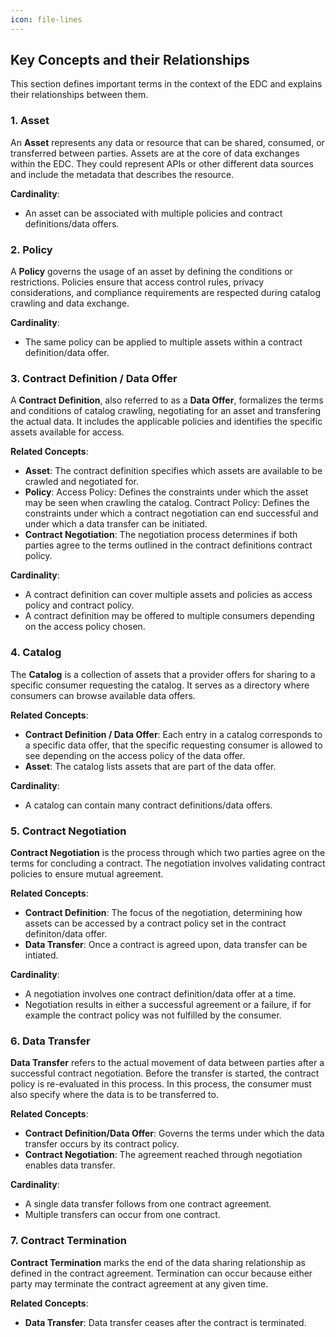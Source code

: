 ```yaml
---
icon: file-lines
---
```


## Key Concepts and their Relationships

This section defines important terms in the context of the EDC and explains their relationships between them.

### 1. Asset

An **Asset** represents any data or resource that can be shared, consumed, or transferred between parties. Assets are at the core of data exchanges within the EDC. They could represent APIs or other different data sources and include the metadata that describes the resource.

**Cardinality**:
- An asset can be associated with multiple policies and contract definitions/data offers.

### 2. Policy

A **Policy** governs the usage of an asset by defining the conditions or restrictions. Policies ensure that access control rules, privacy considerations, and compliance requirements are respected during catalog crawling and data exchange.

**Cardinality**:
- The same policy can be applied to multiple assets within a contract definition/data offer.

### 3. Contract Definition / Data Offer

A **Contract Definition**, also referred to as a **Data Offer**, formalizes the terms and conditions of catalog crawling, negotiating for an asset and transfering the actual data. It includes the applicable policies and identifies the specific assets available for access.

**Related Concepts**:
- **Asset**: The contract definition specifies which assets are available to be crawled and negotiated for.
- **Policy**: Access Policy: Defines the constraints under which the asset may be seen when crawling the catalog. Contract Policy: Defines the constraints under which a contract negotiation can end successful and under which a data transfer can be initiated.
- **Contract Negotiation**: The negotiation process determines if both parties agree to the terms outlined in the contract definitions contract policy.

**Cardinality**:
- A contract definition can cover multiple assets and policies as access policy and contract policy.
- A contract definition may be offered to multiple consumers depending on the access policy chosen.

### 4. Catalog

The **Catalog** is a collection of assets that a provider offers for sharing to a specific consumer requesting the catalog. It serves as a directory where consumers can browse available data offers.

**Related Concepts**:
- **Contract Definition / Data Offer**: Each entry in a catalog corresponds to a specific data offer, that the specific requesting consumer is allowed to see depending on the access policy of the data offer.
- **Asset**: The catalog lists assets that are part of the data offer.

**Cardinality**:
- A catalog can contain many contract definitions/data offers.

### 5. Contract Negotiation

**Contract Negotiation** is the process through which two parties agree on the terms for concluding a contract. The negotiation involves validating contract policies to ensure mutual agreement.

**Related Concepts**:
- **Contract Definition**: The focus of the negotiation, determining how assets can be accessed by a contract policy set in the contract definiton/data offer.
- **Data Transfer**: Once a contract is agreed upon, data transfer can be intiated.

**Cardinality**:
- A negotiation involves one contract definition/data offer at a time.
- Negotiation results in either a successful agreement or a failure, if for example the contract policy was not fulfilled by the consumer.

### 6. Data Transfer

**Data Transfer** refers to the actual movement of data between parties after a successful contract negotiation. Before the transfer is started, the contract policy is re-evaluated in this process. In this process, the consumer must also specify where the data is to be transferred to. 

**Related Concepts**:
- **Contract Definition/Data Offer**: Governs the terms under which the data transfer occurs by its contract policy.
- **Contract Negotiation**: The agreement reached through negotiation enables data transfer.

**Cardinality**:
- A single data transfer follows from one contract agreement.
- Multiple transfers can occur from one contract.

### 7. Contract Termination

**Contract Termination** marks the end of the data sharing relationship as defined in the contract agreement. Termination can occur because either party may terminate the contract agreement at any given time.

**Related Concepts**:
- **Data Transfer**: Data transfer ceases after the contract is terminated.
